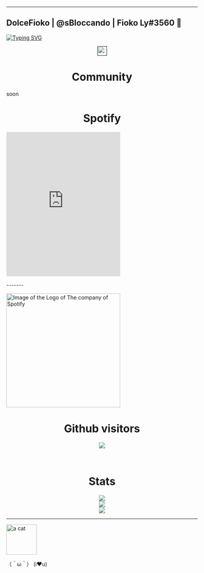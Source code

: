 <hr>

## DolceFioko | @sBloccando | Fioko Ly#3560 👋


<a align=center href="web.telegram.org/@sBloccando">[![Typing SVG](https://readme-typing-svg.herokuapp.com?font=Josefin+Sans&pause=1000&width=435&lines=Discord%3A+Fioko%233560;Telegram%3A+%40sBloccando;Twitter%3A+%40controllavo;What+u+want%3F;Need+help%3F+Write+me+on+socials;I%E2%99%A5u)](https://git.io/typing-svg)</a>

<div align=center>
<a href=""><img src="https://alessandrobasi.altervista.org/archivio/habbotext/text/generate.php?str=fioko&font=14" height=25></a>
<!-- <a href=""><img src="https://alessandrobasi.altervista.org/archivio/habbotext/text/generate.php?str=fyour_test_here&font=14" height=25></a>-->
</div>
  
<h1 align=center><b>Community</b></h1>

<p> soon </p>

<h1 align=center><b>Spotify</b></h1>
<iframe src="https://spotiwidget.vercel.app/widget?uid=31iiibxdbeyk64nbx2qoczchh3tu&theme=default&invert_artist_title=false&cover=true&progress_bar=true&progress_color=%23B3B3B3&sound_waves=true&sound_waves_color=%231ED760&background=true&background_color=%23121212" width="300" height="380" frameborder="0" allowtransparency="true" allow="encrypted-media"></iframe>
<p>-------</p>
<a href="https://adfoc.us/8003411">
 <img src="https://logospng.org/wp-content/uploads/spotify.png" alt="Image of the Logo of The company of Spotify" width="300">
</a>

<h1 align=center><b>Github visitors</b></h1>
<p align=center><img src="https://profile-counter.glitch.me/DolceJ0Lly/count.svg"></p><br>
<!--<img src="https://komarev.com/ghpvc/?username=Username"><br>-->
  
<div align=center>
<h1 align=center><b>Stats</b></h1>
<img src="https://github-readme-stats.vercel.app/api/top-langs/?username=DolceJ0Lly&theme=blue-green"><br>
<img src="https://github-readme-stats.vercel.app/api?username=DolceJ0Lly&show_icons=true&title_color=ffffff&icon_color=bb2acf&text_color=daf7dc&bg_color=151515"><br>
<img src="http://github-readme-streak-stats.herokuapp.com?user=DolceJ0Lly&theme=dark&date_format=j%20M%5B%20Y%5D&currStreakNum=EEFCFF&background=000000&stroke=0105DD&border=FFFFFF&ring=0A0DDD&fire=FFFFFF&sideNums=A781DD&currStreakLabel=50D2DD&sideLabels=5983DD&dates=FFFFFF"><br>
</div>

<hr>

<img src="https://camo.githubusercontent.com/be37cdc8f930300096c506ad4574eaae977c48fbb2705cfcb92f4eeab8282c7a/68747470733a2f2f6d656469612e67697068792e636f6d2f6d656469612f56674344417a634b767352364f4d307557672f67697068792e676966" alt="a cat" width="80"></img>


（＾ω＾） (i❤u)
